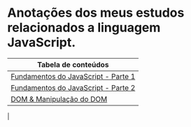 # Anotações dos meus estudos relacionados a linguagem JavaScript.

|Tabela de conteúdos|
|---------|
|[Fundamentos do JavaScript - Parte 1](Content/JAVASCRIPT-FUNDAMENTALS-PT1.md)|
|[Fundamentos do JavaScript - Parte 2](Content/JAVASCRIPT-FUNDAMENTALS-PT2.md)|
| [DOM & Manipulação do DOM](Content/DOM-MANIPULATION.md)|
|


